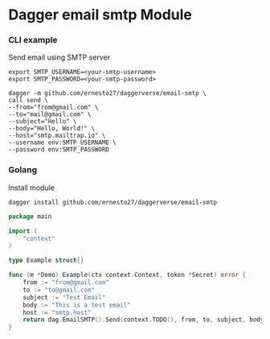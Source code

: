 # Dagger email smtp Module


### CLI example

Send email using SMTP server

```shell
export SMTP_USERNAME=<your-smtp-username>
export SMTP_PASSWORD=<your-smtp-password>

dagger -m github.com/ernesto27/daggerverse/email-smtp \
call send \
--from="from@gmail.com" \
--to="mail@gmail.com" \
--subject="Hello" \
--body="Hello, World!" \
--host="smtp.mailtrap.io" \
--username env:SMTP_USERNAME \ 
--password env:SMTP_PASSWORD 
```


### Golang

Install module 

```shell
dagger install github.com/ernesto27/daggerverse/email-smtp
```

```go
package main

import (
	"context"
)

type Example struct{}

func (m *Demo) Example(ctx context.Context, token *Secret) error {
	from := "from@gmail.com"
	to := "to@gmail.com"
	subject := "Test Email"
	body := "This is a test email"
	host := "smtp.host"
	return dag.EmailSMTP().Send(context.TODO(), from, to, subject, body, host, username, password)
}
```